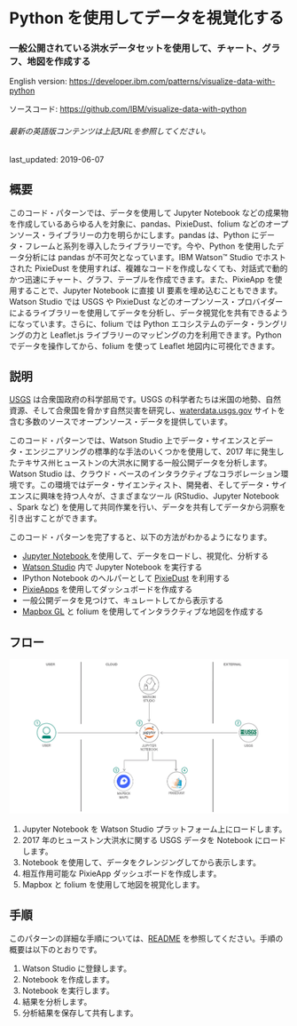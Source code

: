 # Python を使用してデータを視覚化する

### 一般公開されている洪水データセットを使用して、チャート、グラフ、地図を作成する

English version: https://developer.ibm.com/patterns/visualize-data-with-python

ソースコード: https://github.com/IBM/visualize-data-with-python

###### 最新の英語版コンテンツは上記URLを参照してください。
last_updated: 2019-06-07

 ## 概要

このコード・パターンでは、データを使用して Jupyter Notebook などの成果物を作成しているあらゆる人を対象に、pandas、PixieDust、folium などのオープンソース・ライブラリーの力を明らかにします。pandas は、Python にデータ・フレームと系列を導入したライブラリーです。今や、Python を使用したデータ分析には pandas が不可欠となっています。IBM Watson&trade; Studio でホストされた PixieDust を使用すれば、複雑なコードを作成しなくても、対話式で動的かつ迅速にチャート、グラフ、テーブルを作成できます。また、PixieApp を使用することで、Jupyter Notebook に直接 UI 要素を埋め込むこともできます。Watson Studio では USGS や PixieDust などのオープンソース・プロバイダーによるライブラリーを使用してデータを分析し、データ視覚化を共有できるようになっています。さらに、folium では Python エコシステムのデータ・ラングリングの力と Leaflet.js ライブラリーのマッピングの力を利用できます。Python でデータを操作してから、folium を使って Leaflet 地図内に可視化できます。

## 説明

[USGS](https://www.usgs.gov/) は合衆国政府の科学部局です。USGS の科学者たちは米国の地勢、自然資源、そして合衆国を脅かす自然災害を研究し、[waterdata.usgs.gov](https://waterdata.usgs.gov/nwis/nwismap/?site_no=08075763&agency_cd=USGS) サイトを含む多数のソースでオープンソース・データを提供しています。

このコード・パターンでは、Watson Studio 上でデータ・サイエンスとデータ・エンジニアリングの標準的な手法のいくつかを使用して、2017 年に発生したテキサス州ヒューストンの大洪水に関する一般公開データを分析します。Watson Studio は、クラウド・ベースのインタラクティブなコラボレーション環境です。この環境ではデータ・サイエンティスト、開発者、そしてデータ・サイエンスに興味を持つ人々が、さまざまなツール (RStudio、Jupyter Notebook 、Spark など) を使用して共同作業を行い、データを共有してデータから洞察を引き出すことができます。

このコード・パターンを完了すると、以下の方法がわかるようになります。

* [Jupyter Notebook ](https://jupyter.org/)を使用して、データをロードし、視覚化、分析する
* [Watson Studio](https://www.ibm.com/jp-ja/cloud/watson-studio) 内で Jupyter Notebook を実行する
* IPython Notebook のヘルパーとして [PixieDust](https://github.com/pixiedust/pixiedust) を利用する
* [PixieApps](https://pixiedust.github.io/pixiedust/pixieapps.html) を使用してダッシュボードを作成する
* 一般公開データを見つけて、キュレートしてから表示する
* [Mapbox GL](https://docs.mapbox.com/mapbox-gl-js/api/) と folium を使用してインタラクティブな地図を作成する

## フロー

![Python を使用したデータ視覚化](./images/architecture.png)

1. Jupyter Notebook を Watson Studio プラットフォーム上にロードします。
1. 2017 年のヒューストン大洪水に関する USGS データを Notebook にロードします。
1. Notebook を使用して、データをクレンジングしてから表示します。
1. 相互作用可能な PixieApp ダッシュボードを作成します。
1. Mapbox と folium を使用して地図を視覚化します。

## 手順

このパターンの詳細な手順については、[README](https://github.com/IBM/visualize-data-with-python) を参照してください。手順の概要は以下のとおりです。

1. Watson Studio に登録します。
1. Notebook を作成します。
1. Notebook を実行します。
1. 結果を分析します。
1. 分析結果を保存して共有します。
